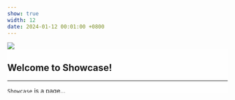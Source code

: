 ```yaml
---
show: true
width: 12
date: 2024-01-12 00:01:00 +0800
---
```

<div class="card h-100">
  <img src="{{ '/assets/images/empty_300x200.png' | relative_url }}" 
       data-src="{{ 'assets/images/covers/cover1.jpg' | relative_url }}" 
       class="lazy w-100 rounded-sm"
       loading="lazy">

  <div class="card-img-overlay" style="overflow-y: auto; max-height: 100px; background: rgba(255,255,255,0.8)">
    <h2>Welcome to Showcase!</h2>
    <hr />
    <p><code>Showcase</code> is a page...</p>
    <p>You can create a new...</p>
    <p>Cards are ordered by...</p>
    <p>For a tidy layout...</p>
  </div> <!-- 正确闭合 -->
</div>
